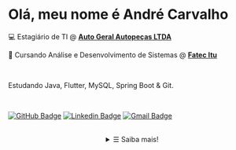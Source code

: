 # Olá, meu nome é André Carvalho

💻 Estagiário de TI @ <strong><a href="https://www.linkedin.com/company/autogeralautopecas/mycompany/" target="_blank"> Auto Geral Autopeças LTDA</a></strong>

📒 Cursando Análise e Desenvolvimento de Sistemas @ <strong><a href="https://fatecitu.edu.br/portal/" target="_blank"> Fatec Itu</a></strong>

<br>

Estudando Java, Flutter, MySQL, Spring Boot & Git.

<br>

[![GitHub Badge](https://img.shields.io/badge/-GitHub-000?style=flat-square&logo=Github&logoColor=white&link=https://GitHub.com/https://GitHub.com/andre-alck)](https://github.com/andre-alck)
[![Linkedin Badge](https://img.shields.io/badge/-LinkedIn-blue?style=flat-square&logo=Linkedin&logoColor=white&link=https://www.linkedin.com/in/andr%C3%A9-santos-alckmin-de-carvalho-356a52206/)](https://www.linkedin.com/in/andre-alckmin/)
[![Gmail Badge](https://img.shields.io/badge/-Gmail-c14438?style=flat-square&logo=Gmail&logoColor=white&link=mailto:andrealck1@gmail.com)](mailto:andrealck1@gmail.com)

<br>

<details align="center">
   <summary> &#9776; Saiba mais!</summary>
   
<br>

<a href="https://github.com/andre-alck/ic-dataset/search?l=jupyter-notebook" target="_blank" rel="noopener noreferrer"><img alt="Python" src="https://img.shields.io/badge/Python-d9ed92"></a>
<a href="https://github.com/andre-alck?tab=repositories&language=JAVA" target="_blank" rel="noopener noreferrer"><img alt="Java" src="https://img.shields.io/badge/Java-b5e48c"></a>
<a href="https://github.com/andre-alck?tab=repositories&language=HTML" target="_blank" rel="noopener noreferrer"><img alt="HTML" src="https://img.shields.io/badge/HTML-99d98c"></a>
<a href="https://github.com/andre-alck?tab=repositories&language=css" target="_blank" rel="noopener noreferrer"><img alt="CSS" src="https://img.shields.io/badge/CSS-76c893"></a>
<a href="https://github.com/andre-alck?tab=repositories&language=JavaScript" target="_blank" rel="noopener noreferrer"><img alt="JavaScript" src="https://img.shields.io/badge/JavaScript-52b69a"></a>
<a href="https://github.com/andre-alck?tab=repositories&language=TypeScript" target="_blank" rel="noopener noreferrer"><img alt="TypeScript" src="https://img.shields.io/badge/TypeScript-34a0a4"></a>
<a href="https://github.com/andre-alck?tab=repositories&language=Game Maker Language" target="_blank" rel="noopener noreferrer"><img alt="Game Maker Language" src="https://img.shields.io/badge/Game Maker Language-168aad"></a>
<a href="https://github.com/andre-alck?tab=repositories&language=C" target="_blank" rel="noopener noreferrer"><img alt="C" src="https://img.shields.io/badge/C-1a759f"></a>
<a href="https://github.com/andre-alck?tab=repositories&language=c%2B%2B" target="_blank" rel="noopener noreferrer"><img alt="C++" src="https://img.shields.io/badge/C++-1e6091"></a>

<img src="https://github-readme-stats.vercel.app/api?username=andre-alck&show_icons=true&hide_border=true&hide=issues&title_color=5391FE&icon_color=000000&text_color=555   "></img>
[![Top Langs](https://github-readme-stats.vercel.app/api/top-langs/?username=andre-alck&layout=compact)](https://github.com/anuraghazra/github-readme-stats)

</p>
</details>

